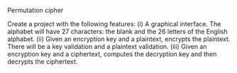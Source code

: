 Permutation cipher

Create a project with the following features:
(i) A graphical interface. The alphabet will have 27 characters: the blank and the 26 letters of the
English alphabet.
(ii) Given an encryption key and a plaintext, encrypts the plaintext. There will be a key validation
and a plaintext validation.
(iii) Given an encryption key and a ciphertext, computes the decryption key and then decrypts the
ciphertext.

